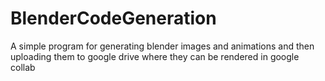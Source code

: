 # BlenderCodeGeneration
A simple program for generating blender images and animations and then uploading them to google drive where they can be rendered in google collab
